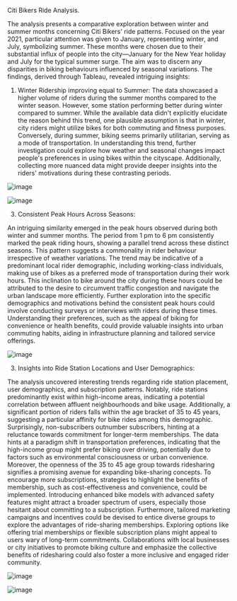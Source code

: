 Citi Bikers Ride Analysis.

The analysis presents a comparative exploration between winter and summer months concerning Citi Bikers' ride patterns. Focused on the year 2021, particular attention was given to January, representing winter, and July, symbolizing summer. These months were chosen due to their substantial influx of people into the city—January for the New Year holiday and July for the typical summer surge. The aim was to discern any disparities in biking behaviours influenced by seasonal variations.
The findings, derived through Tableau, revealed intriguing insights:
1)	Winter Ridership improving equal to Summer: The data showcased a higher volume of riders during the summer months compared to the winter season. However, some station performing better during winter compared to summer. While the available data didn't explicitly elucidate the reason behind this trend, one plausible assumption is that in winter, city riders might utilize bikes for both commuting and fitness purposes. Conversely, during summer, biking seems primarily utilitarian, serving as a mode of transportation.
In understanding this trend, further investigation could explore how weather and seasonal changes impact people's preferences in using bikes within the cityscape. Additionally, collecting more nuanced data might provide deeper insights into the riders' motivations during these contrasting periods.


![image](https://github.com/steve3636/RideShareTableau/assets/139638282/65b26a4b-2e46-4be2-94c0-a9059e3b2df5)

![image](https://github.com/steve3636/RideShareTableau/assets/139638282/a4564617-ee6e-4296-af75-c430ae54361c)





3)	Consistent Peak Hours Across Seasons:

An intriguing similarity emerged in the peak hours observed during both winter and summer months. The period from 1 pm to 6 pm consistently marked the peak riding hours, showing a parallel trend across these distinct seasons. This pattern suggests a commonality in rider behaviour irrespective of weather variations.
The trend may be indicative of a predominant local rider demographic, including working-class individuals, making use of bikes as a preferred mode of transportation during their work hours. This inclination to bike around the city during these hours could be attributed to the desire to circumvent traffic congestion and navigate the urban landscape more efficiently.
Further exploration into the specific demographics and motivations behind the consistent peak hours could involve conducting surveys or interviews with riders during these times. Understanding their preferences, such as the appeal of biking for convenience or health benefits, could provide valuable insights into urban commuting habits, aiding in infrastructure planning and tailored service offerings.

 

![image](https://github.com/steve3636/RideShareTableau/assets/139638282/95541902-9f40-4a99-8526-44efbc8a2e27)








3)	Insights into Ride Station Locations and User Demographics:

The analysis uncovered interesting trends regarding ride station placement, user demographics, and subscription patterns. Notably, ride stations predominantly exist within high-income areas, indicating a potential correlation between affluent neighbourhoods and bike usage. Additionally, a significant portion of riders falls within the age bracket of 35 to 45 years, suggesting a particular affinity for bike rides among this demographic. Surprisingly, non-subscribers outnumber subscribers, hinting at a reluctance towards commitment for longer-term memberships.
The data hints at a paradigm shift in transportation preferences, indicating that the high-income group might prefer biking over driving, potentially due to factors such as environmental consciousness or urban convenience. Moreover, the openness of the 35 to 45 age group towards ridesharing signifies a promising avenue for expanding bike-sharing concepts.
To encourage more subscriptions, strategies to highlight the benefits of membership, such as cost-effectiveness and convenience, could be implemented. Introducing enhanced bike models with advanced safety features might attract a broader spectrum of users, especially those hesitant about committing to a subscription. Furthermore, tailored marketing campaigns and incentives could be devised to entice diverse groups to explore the advantages of ride-sharing memberships.
Exploring options like offering trial memberships or flexible subscription plans might appeal to users wary of long-term commitments. Collaborations with local businesses or city initiatives to promote biking culture and emphasize the collective benefits of ridesharing could also foster a more inclusive and engaged rider community.




![image](https://github.com/steve3636/RideShareTableau/assets/139638282/6db6d265-67ec-4635-ba07-d460b23aceaa)

![image](https://github.com/steve3636/RideShareTableau/assets/139638282/7c48dcfb-333f-41fc-9c52-c287dec08cc0)










